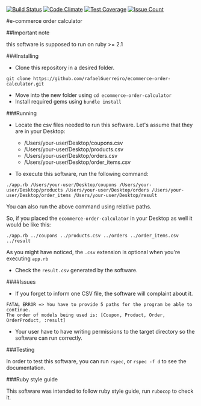 [![Build Status](https://travis-ci.org/rafaelGuerreiro/ecommerce-order-calculator.svg?branch=master)](https://travis-ci.org/rafaelGuerreiro/ecommerce-order-calculator)
[![Code Climate](https://codeclimate.com/github/rafaelGuerreiro/ecommerce-order-calculator/badges/gpa.svg)](https://codeclimate.com/github/rafaelGuerreiro/ecommerce-order-calculator)
[![Test Coverage](https://codeclimate.com/github/rafaelGuerreiro/ecommerce-order-calculator/badges/coverage.svg)](https://codeclimate.com/github/rafaelGuerreiro/ecommerce-order-calculator/coverage)
[![Issue Count](https://codeclimate.com/github/rafaelGuerreiro/ecommerce-order-calculator/badges/issue_count.svg)](https://codeclimate.com/github/rafaelGuerreiro/ecommerce-order-calculator)

#e-commerce order calculator

##Important note

this software is supposed to run on ruby >= 2.1

###Installing

- Clone this repository in a desired folder.
```
git clone https://github.com/rafaelGuerreiro/ecommerce-order-calculator.git
```

- Move into the new folder using `cd ecommerce-order-calculator`
- Install required gems using `bundle install`

###Running

- Locate the csv files needed to run this software. Let's assume that they are in your Desktop:
  - /Users/your-user/Desktop/coupons.csv
  - /Users/your-user/Desktop/products.csv
  - /Users/your-user/Desktop/orders.csv
  - /Users/your-user/Desktop/order_items.csv

- To execute this software, run the following command:
```
./app.rb /Users/your-user/Desktop/coupons /Users/your-user/Desktop/products /Users/your-user/Desktop/orders /Users/your-user/Desktop/order_items /Users/your-user/Desktop/result
```
You can also run the above command using relative paths.

So, if you placed the `ecommerce-order-calculator` in your Desktop as well it would be like this:
```
./app.rb ../coupons ../products.csv ../orders ../order_items.csv ../result
```
As you might have noticed, the `.csv` extension is optional when you're executing `app.rb`

- Check the `result.csv` generated by the software.

####Issues

- If you forget to inform one CSV file, the software will complaint about it.
```
FATAL ERROR => You have to provide 5 paths for the program be able to continue.
The order of models being used is: [Coupon, Product, Order, OrderProduct, :result]
```

- Your user have to have writing permissions to the target directory so the software can run correctly.

###Testing

In order to test this software, you can run `rspec`, or `rspec -f d` to see the documentation.

###Ruby style guide

This software was intended to follow ruby style guide, run `rubocop` to check it.
